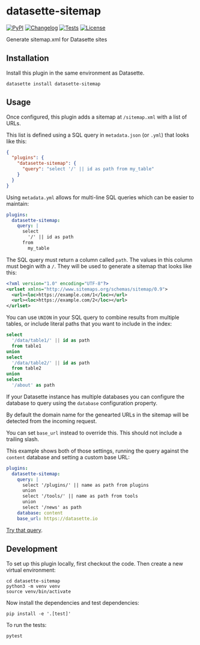 # datasette-sitemap

[![PyPI](https://img.shields.io/pypi/v/datasette-sitemap.svg)](https://pypi.org/project/datasette-sitemap/)
[![Changelog](https://img.shields.io/github/v/release/simonw/datasette-sitemap?include_prereleases&label=changelog)](https://github.com/simonw/datasette-sitemap/releases)
[![Tests](https://github.com/simonw/datasette-sitemap/workflows/Test/badge.svg)](https://github.com/simonw/datasette-sitemap/actions?query=workflow%3ATest)
[![License](https://img.shields.io/badge/license-Apache%202.0-blue.svg)](https://github.com/simonw/datasette-sitemap/blob/main/LICENSE)

Generate sitemap.xml for Datasette sites

## Installation

Install this plugin in the same environment as Datasette.

    datasette install datasette-sitemap

## Usage

Once configured, this plugin adds a sitemap at `/sitemap.xml` with a list of URLs.

This list is defined using a SQL query in `metadata.json` (or `.yml`) that looks like this:

```json
{
  "plugins": {
    "datasette-sitemap": {
      "query": "select '/' || id as path from my_table"
    }
  }
}
```

Using `metadata.yml` allows for multi-line SQL queries which can be easier to maintain:

```yaml
plugins:
  datasette-sitemap:
    query: |
      select
        '/' || id as path
      from
        my_table
```
The SQL query must return a column called `path`. The values in this column must begin with a `/`. They will be used to generate a sitemap that looks like this:

```xml
<?xml version="1.0" encoding="UTF-8"?>
<urlset xmlns="http://www.sitemaps.org/schemas/sitemap/0.9">
  <url><loc>https://example.com/1</loc></url>
  <url><loc>https://example.com/2</loc></url>
</urlset>
```
You can use ``UNION`` in your SQL query to combine results from multiple tables, or include literal paths that you want to include in the index:

```sql
select
  '/data/table1/' || id as path
  from table1
union
select
  '/data/table2/' || id as path
  from table2
union
select
  '/about' as path
```
If your Datasette instance has multiple databases you can configure the database to query using the `database` configuration property.

By default the domain name for the genearted URLs in the sitemap will be detected from the incoming request.

You can set `base_url` instead to override this. This should not include a trailing slash.

This example shows both of those settings, running the query against the `content` database and setting a custom base URL:

```yaml
plugins:
  datasette-sitemap:
    query: |
      select '/plugins/' || name as path from plugins
      union
      select '/tools/' || name as path from tools
      union
      select '/news' as path
    database: content
    base_url: https://datasette.io
```
[Try that query](https://datasette.io/content?sql=select+%27%2Fplugins%2F%27+||+name+as+path+from+plugins%0D%0Aunion%0D%0Aselect+%27%2Ftools%2F%27+||+name+as+path+from+tools%0D%0Aunion%0D%0Aselect+%27%2Fnews%27+as+path%0D%0A).

## Development

To set up this plugin locally, first checkout the code. Then create a new virtual environment:

    cd datasette-sitemap
    python3 -m venv venv
    source venv/bin/activate

Now install the dependencies and test dependencies:

    pip install -e '.[test]'

To run the tests:

    pytest
